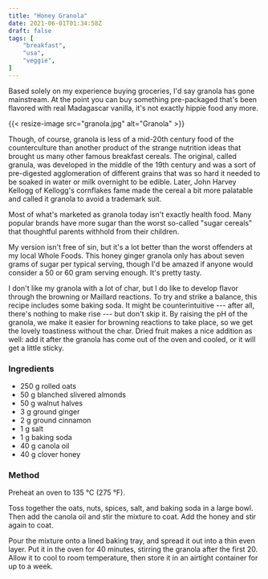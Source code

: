 ```yaml
---
title: "Honey Granola"
date: 2021-06-01T01:34:58Z
draft: false
tags: [
    "breakfast",
    "usa",
    "veggie",
]
---
```


Based solely on my experience buying groceries, I'd say granola has gone mainstream. At the point you can buy something pre-packaged that's been flavored with real Madagascar vanilla, it's not exactly hippie food any more.

{{< resize-image src="granola.jpg" alt="Granola" >}}

Though, of course, granola is less of a mid-20th century food of the counterculture than another product of the strange nutrition ideas that brought us many other famous breakfast cereals. The original, called granula, was developed in the middle of the 19th century and was a sort of pre-digested agglomeration of different grains that was so hard it needed to be soaked in water or milk overnight to be edible. Later, John Harvey Kellogg of Kellogg's cornflakes fame made the cereal a bit more palatable and called it granola to avoid a trademark suit.

Most of what's marketed as granola today isn't exactly health food. Many popular brands have more sugar than the worst so-called "sugar cereals" that thoughtful parents withhold from their children.

My version isn't free of sin, but it's a lot better than the worst offenders at my local Whole Foods. This honey ginger granola only has about seven grams of sugar per typical serving, though I'd be amazed if anyone would consider a 50 or 60 gram serving enough. It's pretty tasty.

I don't like my granola with a lot of char, but I do like to develop flavor through the browning or Maillard reactions. To try and strike a balance, this recipe includes some baking soda. It might be counterintuitive --- after all, there's nothing to make rise --- but don't skip it. By raising the pH of the granola, we make it easier for browning reactions to take place, so we get the lovely toastiness without the char. Dried fruit makes a nice addition as well: add it after the granola has come out of the oven and cooled, or it will get a little sticky.

### Ingredients

* 250 g rolled oats
* 50 g blanched slivered almonds
* 50 g walnut halves
* 3 g ground ginger
* 2 g ground cinnamon
* 1 g salt
* 1 g baking soda
* 40 g canola oil
* 40 g clover honey

### Method

Preheat an oven to 135 °C (275 °F).

Toss together the oats, nuts, spices, salt, and baking soda in a large bowl. Then add the canola oil and stir the mixture to coat. Add the honey and stir again to coat.

Pour the mixture onto a lined baking tray, and spread it out into a thin even layer. Put it in the oven for 40 minutes, stirring the granola after the first 20. Allow it to cool to room temperature, then store it in an airtight container for up to a week.

